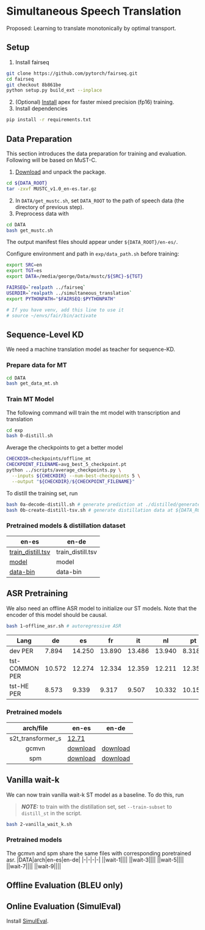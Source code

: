 # Simultaneous Speech Translation
Proposed: Learning to translate monotonically by optimal transport.

## Setup

1. Install fairseq
```bash
git clone https://github.com/pytorch/fairseq.git
cd fairseq
git checkout 8b861be
python setup.py build_ext --inplace
```
2. (Optional) [Install](docs/apex_installation.md) apex for faster mixed precision (fp16) training.
3. Install dependencies
```bash
pip install -r requirements.txt
```

## Data Preparation
This section introduces the data preparation for training and evaluation. Following will be based on MuST-C.

1. [Download](https://ict.fbk.eu/must-c/) and unpack the package.
```bash
cd ${DATA_ROOT}
tar -zxvf MUSTC_v1.0_en-es.tar.gz
```
2. In `DATA/get_mustc.sh`, set `DATA_ROOT` to the path of speech data (the directory of previous step).
3. Preprocess data with
```bash
cd DATA
bash get_mustc.sh
```
The output manifest files should appear under `${DATA_ROOT}/en-es/`. 

Configure environment and path in `exp/data_path.sh` before training:
```bash
export SRC=en
export TGT=es
export DATA=/media/george/Data/mustc/${SRC}-${TGT}

FAIRSEQ=`realpath ../fairseq`
USERDIR=`realpath ../simultaneous_translation`
export PYTHONPATH="$FAIRSEQ:$PYTHONPATH"

# If you have venv, add this line to use it
# source ~/envs/fair/bin/activate
```

## Sequence-Level KD
We need a machine translation model as teacher for sequence-KD. 

### Prepare data for MT
```bash
cd DATA
bash get_data_mt.sh
```
### Train MT Model
The following command will train the mt model with transcription and translation
```bash
cd exp
bash 0-distill.sh
```
Average the checkpoints to get a better model
```bash
CHECKDIR=checkpoints/offline_mt
CHECKPOINT_FILENAME=avg_best_5_checkpoint.pt
python ../scripts/average_checkpoints.py \
  --inputs ${CHECKDIR} --num-best-checkpoints 5 \
  --output "${CHECKDIR}/${CHECKPOINT_FILENAME}"
```
To distill the training set, run 
```bash
bash 0a-decode-distill.sh # generate prediction at ./distilled/generate-test.txt
bash 0b-create-distill-tsv.sh # generate distillation data at ${DATA_ROOT}/distill_st.tsv from prediction
```

### Pretrained models & distillation dataset
|en-es|en-de|
|-|-|
|[train_distill.tsv](https://onedrive.live.com/download?cid=3E549F3B24B238B4&resid=3E549F3B24B238B4%215986&authkey=ALrO9wKxQZm2rM8)|train_distill.tsv|
|[model](https://onedrive.live.com/download?cid=3E549F3B24B238B4&resid=3E549F3B24B238B4%215985&authkey=AK3Vpa-_G53hDN8)|model|
|[data-bin](https://onedrive.live.com/download?cid=3E549F3B24B238B4&resid=3E549F3B24B238B4%215984&authkey=AMV_Y3WP9cCBfDA)|data-bin|

## ASR Pretraining
We also need an offline ASR model to initialize our ST models. Note that the encoder of this model should be causal.
```bash
bash 1-offline_asr.sh # autoregressive ASR
```

|Lang|de|es|fr|it|nl|pt|ro|ru|Download|
|-|-|-|-|-|-|-|-|-|-|
|dev PER|7.894|14.250|13.890|13.486|13.940|8.318|13.882|14.181|[checkpoints](https://ntucc365-my.sharepoint.com/:u:/g/personal/r09922057_ntu_edu_tw/EXzSb9gOJXZMm7wjJCxj49gBNvMalGfTeo8zY05Cte4BUg?e=IXPjb4)|
|tst-COMMON PER|10.572|12.274|12.334|12.359|12.211|12.350|12.346|12.337|[src_dict.txt](https://ntucc365-my.sharepoint.com/:t:/g/personal/r09922057_ntu_edu_tw/EaZptzl7rT1Ch67JzdRXLGABUnKLy1aPbmfCnERgyITqVQ?e=28hG83)|
|tst-HE PER|8.573|9.339|9.317|9.507|10.332|10.153|10.046|9.532|-|

### Pretrained models
|arch/file|en-es|en-de|
|:-:|-|-|
|s2t_transformer_s|[12.71](https://onedrive.live.com/download?cid=3E549F3B24B238B4&resid=3E549F3B24B238B4%215989&authkey=AOq8OeN1_SGqDE4)||
|gcmvn|[download](https://onedrive.live.com/download?cid=3E549F3B24B238B4&resid=3E549F3B24B238B4%215991&authkey=AKAFZwAfApr0Pfc)|[download](https://onedrive.live.com/download?cid=3E549F3B24B238B4&resid=3E549F3B24B238B4%215996&authkey=AB5W324zuNet3-4)|
|spm|[download](https://onedrive.live.com/download?cid=3E549F3B24B238B4&resid=3E549F3B24B238B4%215990&authkey=AAqzjqh5R5i1HkA)|[download](https://onedrive.live.com/download?cid=3E549F3B24B238B4&resid=3E549F3B24B238B4%215995&authkey=AJHMuGnCyQ9W5zY)|


## Vanilla wait-k
We can now train vanilla wait-k ST model as a baseline. To do this, run
> **_NOTE:_**  to train with the distillation set, set `--train-subset` to `distill_st` in the script.
```bash
bash 2-vanilla_wait_k.sh
```
### Pretrained models
The gcmvn and spm share the same files with corresponding poretrained asr.
|DATA|arch|en-es|en-de|
|-|-|-|-|
||wait-1||||
||wait-3||||
||wait-5||||
||wait-7||||
||wait-9||||


## Offline Evaluation (BLEU only)
## Online Evaluation (SimulEval)
Install [SimulEval](docs/extra_installation.md).